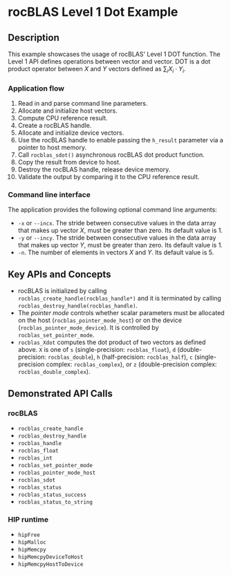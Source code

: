 # rocBLAS Level 1 Dot Example

## Description
This example showcases the usage of rocBLAS' Level 1 DOT function. The Level 1 API defines operations between vector and vector. DOT is a dot product operator between $X$ and $Y$ vectors defined as $\sum_i{X_i \cdot Y_i}$.

### Application flow 
1. Read in and parse command line parameters.
2. Allocate and initialize host vectors.
3. Compute CPU reference result.
4. Create a rocBLAS handle.
5. Allocate and initialize device vectors.
6. Use the rocBLAS handle to enable passing the `h_result` parameter via a pointer to host memory.
7. Call `rocblas_sdot()` asynchronous rocBLAS dot product function.
8. Copy the result from device to host.
9. Destroy the rocBLAS handle, release device memory.
10. Validate the output by comparing it to the CPU reference result. 

### Command line interface
The application provides the following optional command line arguments:
- `-x` or `--incx`. The stride between consecutive values in the data array that makes up vector $X$, must be greater than zero. Its default value is 1.
- `-y` or `--incy`. The stride between consecutive values in the data array that makes up vector $Y$, must be greater than zero. Its default value is 1.
- `-n`. The number of elements in vectors $X$ and $Y$. Its default value is 5.

## Key APIs and Concepts
- rocBLAS is initialized by calling `rocblas_create_handle(rocblas_handle*)` and it is terminated by calling `rocblas_destroy_handle(rocblas_handle)`.
- The _pointer mode_ controls whether scalar parameters must be allocated on the host (`rocblas_pointer_mode_host`) or on the device (`rocblas_pointer_mode_device`). It is controlled by `rocblas_set_pointer_mode`.
- `rocblas_Xdot` computes the dot product of two vectors as defined above. `X` is one of `s` (single-precision: `rocblas_float`), `d` (double-precision: `rocblas_double`), `h` (half-precision: `rocblas_half`), `c` (single-precision complex: `rocblas_complex`), or `z` (double-precision complex: `rocblas_double_complex`).

## Demonstrated API Calls

### rocBLAS
- `rocblas_create_handle`
- `rocblas_destroy_handle`
- `rocblas_handle`
- `rocblas_float`
- `rocblas_int`
- `rocblas_set_pointer_mode`
- `rocblas_pointer_mode_host`
- `rocblas_sdot`
- `rocblas_status`
- `rocblas_status_success`
- `rocblas_status_to_string`

### HIP runtime
- `hipFree`
- `hipMalloc`
- `hipMemcpy`
- `hipMemcpyDeviceToHost`
- `hipMemcpyHostToDevice`
